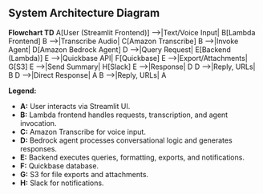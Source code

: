 ## System Architecture Diagram


**Flowchart TD**
    A[User (Streamlit Frontend)] -->|Text/Voice Input| B[Lambda Frontend]
    B -->|Transcribe Audio| C[Amazon Transcribe]
    B -->|Invoke Agent| D[Amazon Bedrock Agent]
    D -->|Query Request| E[Backend (Lambda)]
    E -->|Quickbase API| F[Quickbase]
    E -->|Export/Attachments| G[S3]
    E -->|Send Summary| H[Slack]
    E -->|Response| D
    D -->|Reply, URLs| B
    D -->|Direct Response| A
    B -->|Reply, URLs| A


**Legend:**
- **A:** User interacts via Streamlit UI.
- **B:** Lambda frontend handles requests, transcription, and agent invocation.
- **C:** Amazon Transcribe for voice input.
- **D:** Bedrock agent processes conversational logic and generates responses.
- **E:** Backend executes queries, formatting, exports, and notifications.
- **F:** Quickbase database.
- **G:** S3 for file exports and attachments.
- **H:** Slack for notifications.
